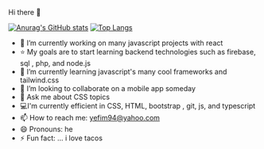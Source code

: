  Hi there 👋

[![Anurag's GitHub stats](https://github-readme-stats.vercel.app/api?username=yefim94)](https://github.com/anuraghazra/github-readme-stats)
[![Top Langs](https://github-readme-stats.vercel.app/api/top-langs/?username=yefim94&langs_count=8)](https://github.com/anuraghazra/github-readme-stats)



- 🔭 I’m currently working on many javascript projects with react
- ⭐️ My goals are to start learning backend technologies such as firebase, sql , php, and node.js
- 🌱 I’m currently learning javascript's many cool frameworks and tailwind.css
- 👯 I’m looking to collaborate on a mobile app someday
- 💬 Ask me about CSS topics
- 💻I'm currently efficient in CSS, HTML, bootstrap , git, js, and typescript
- 📫 How to reach me: yefim94@yahoo.com
- 😄 Pronouns: he
- ⚡ Fun fact: ... i love tacos
